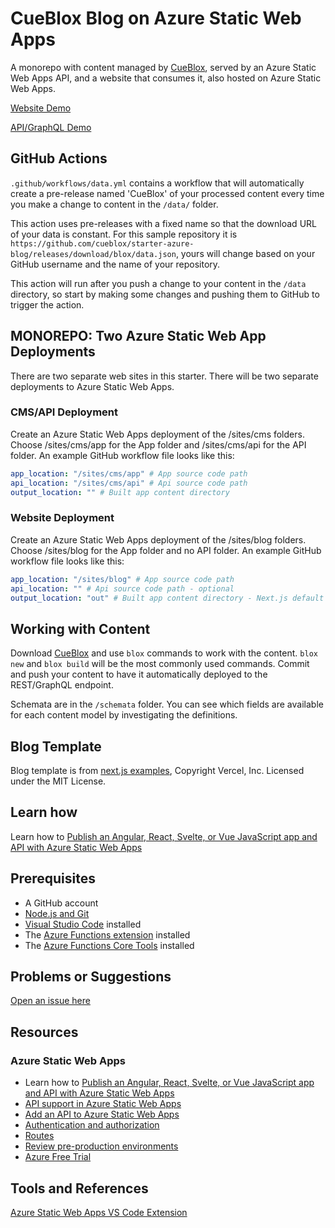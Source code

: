 # CueBlox Blog on Azure Static Web Apps

A monorepo with content managed by [CueBlox](https://www.cueblox.com), served by an Azure Static Web Apps API, and a website that consumes it, also hosted on Azure Static Web Apps.

[Website Demo](https://agreeable-river-025db7f10.azurestaticapps.net/)

[API/GraphQL Demo](https://brave-water-0fbfe4710.azurestaticapps.net/api/graphql)

## GitHub Actions

`.github/workflows/data.yml` contains a workflow that will automatically create a pre-release named 'CueBlox' of your processed content every time you make a change to content in the `/data/` folder.

This action uses pre-releases with a fixed name so that the download URL of your data is constant. For this sample repository it is `https://github.com/cueblox/starter-azure-blog/releases/download/blox/data.json`, yours will change based on your GitHub username and the name of your repository.

This action will run after you push a change to your content in the `/data` directory, so start by making some changes and pushing them to GitHub to trigger the action.

## MONOREPO: Two Azure Static Web App Deployments

There are two separate web sites in this starter. There will be two separate deployments to Azure Static Web Apps.

### CMS/API Deployment

Create an Azure Static Web Apps deployment of the /sites/cms folders. Choose /sites/cms/app for the App folder and /sites/cms/api for the API folder. An example GitHub workflow file looks like this:

```yaml
app_location: "/sites/cms/app" # App source code path
api_location: "/sites/cms/api" # Api source code path
output_location: "" # Built app content directory
```

### Website Deployment

Create an Azure Static Web Apps deployment of the /sites/blog folders. Choose /sites/blog for the App folder and no API folder. An example GitHub workflow file looks like this:

```yaml
app_location: "/sites/blog" # App source code path
api_location: "" # Api source code path - optional
output_location: "out" # Built app content directory - Next.js default
```

## Working with Content

Download [CueBlox](https://github.com/cueblox/blox) and use `blox` commands to work with the content. `blox new` and `blox build` will be the most commonly used commands. Commit and push your content to have it automatically deployed to the REST/GraphQL endpoint.

Schemata are in the `/schemata` folder. You can see which fields are available for each content model by investigating the definitions.

## Blog Template

Blog template is from [next.js examples](https://github.com/vercel/next.js/tree/canary/examples), Copyright Vercel, Inc. Licensed under the MIT License.

## Learn how

Learn how to [Publish an Angular, React, Svelte, or Vue JavaScript app and API with Azure Static Web Apps](https://docs.microsoft.com/learn/modules/publish-app-service-static-web-app-api/?WT.mc_id=opensource-0000-brketels)

## Prerequisites

- A GitHub account
- [Node.js and Git](https://nodejs.org/)
- [Visual Studio Code](https://code.visualstudio.com/?WT.mc_id=opensource-0000-brketels) installed
- The [Azure Functions extension](https://marketplace.visualstudio.com/items?itemName=ms-azuretools.vscode-azurefunctions%3FWT.mc_id%3Dcueblox-github-brketels&WT.mc_id=opensource-0000-brketels) installed
- The [Azure Functions Core Tools](https://docs.microsoft.com/azure/azure-functions/functions-run-local?WT.mc_id=opensource-0000-brketels) installed

## Problems or Suggestions

[Open an issue here](https://github.com/cueblox/starter-azure-blog/issues)

## Resources

### Azure Static Web Apps

- Learn how to [Publish an Angular, React, Svelte, or Vue JavaScript app and API with Azure Static Web Apps](https://docs.microsoft.com/learn/modules/publish-app-service-static-web-app-api?WT.mc_id=opensource-0000-brketels)
- [API support in Azure Static Web Apps](https://docs.microsoft.com/azure/static-web-apps/apis?WT.mc_id=opensource-0000-brketels)
- [Add an API to Azure Static Web Apps](https://docs.microsoft.com/azure/static-web-apps/add-api?WT.mc_id=opensource-0000-brketels)
- [Authentication and authorization](https://docs.microsoft.com/azure/static-web-apps/authentication-authorization?WT.mc_id=opensource-0000-brketels)
- [Routes](https://docs.microsoft.com/azure/static-web-apps/routes?WT.mc_id=opensource-0000-brketels)
- [Review pre-production environments](https://docs.microsoft.com/azure/static-web-apps/review-publish-pull-requests?WT.mc_id=opensource-0000-brketels)
- [Azure Free Trial](https://azure.microsoft.com/free/?WT.mc_id=opensource-0000-brketels)

## Tools and References

[Azure Static Web Apps VS Code Extension](https://marketplace.visualstudio.com/items?itemName=ms-azuretools.vscode-azurestaticwebapps)
